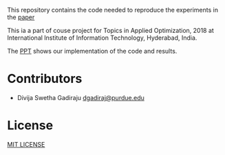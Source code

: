 This repository contains the code needed to reproduce the experiments in the [paper](https://arxiv.org/abs/1602.06693)

This ia a part of couse project for Topics in Applied Optimization, 2018 at International Institute of Information Technology, Hyderabad, India.

The [PPT](./TAO_PPT.pdf) shows our implementation of the code and results.

# Contributors

- Divija Swetha Gadiraju <dgadiraj@purdue.edu>

# License
[MIT LICENSE](LICENSE)

